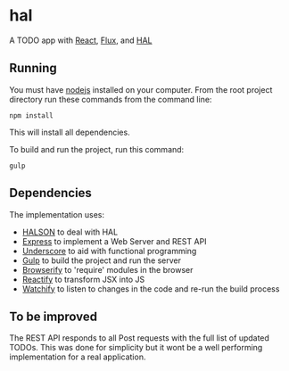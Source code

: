 # hal

A TODO app with [React](https://facebook.github.io/react/), [Flux](https://facebook.github.io/flux/), and [HAL](http://tools.ietf.org/html/draft-kelly-json-hal)

## Running

You must have [nodejs](https://nodejs.org/) installed on your computer.
From the root project directory run these commands from the command line:

    npm install

This will install all dependencies.

To build and run the project, run this command:

    gulp

## Dependencies

The implementation uses:
- [HALSON](https://github.com/seznam/halson) to deal with HAL
- [Express](https://www.npmjs.com/package/express) to implement a Web Server and REST API
- [Underscore](http://underscorejs.org/) to aid with functional programming
- [Gulp](http://gulpjs.com/) to build the project and run the server
- [Browserify](http://browserify.org/) to 'require' modules in the browser
- [Reactify](https://www.npmjs.com/package/reactify) to transform JSX into JS
- [Watchify](https://github.com/substack/watchify) to listen to changes in the code and re-run the build process

## To be improved

The REST API responds to all Post requests with the full list of updated TODOs.
This was done for simplicity but it wont be a well performing implementation for a real application.

